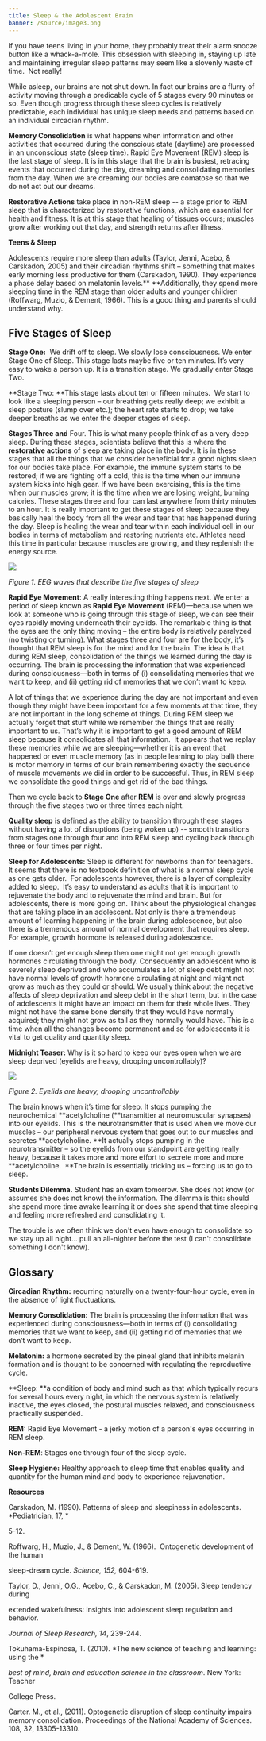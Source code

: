 ```yaml
---
title: Sleep & the Adolescent Brain
banner: /source/image3.png
---
```

If you have teens living in your home, they probably treat their alarm snooze button like a whack-a-mole. This obsession with sleeping in, staying up late and maintaining irregular sleep patterns may seem like a slovenly waste of time.  Not really!

While asleep, our brains are not shut down. In fact our brains are a flurry of activity moving through a predicable cycle of 5 stages every 90 minutes or so. Even though progress through these sleep cycles is relatively predictable, each individual has unique sleep needs and patterns based on an individual circadian rhythm.

<!-- more -->

**Memory Consolidation** is what happens when information and other activities that occurred during the conscious state (daytime) are processed in an unconscious state (sleep time). Rapid Eye Movement (REM) sleep is the last stage of sleep. It is in this stage that the brain is busiest, retracing events that occurred during the day, dreaming and consolidating memories from the day. When we are dreaming our bodies are comatose so that we do not act out our dreams.

**Restorative Actions** take place in non-REM sleep -- a stage prior to REM sleep that is characterized by restorative functions, which are essential for health and fitness. It is at this stage that healing of tissues occurs; muscles grow after working out that day, and strength returns after illness.

**Teens & Sleep**

Adolescents require more sleep than adults (Taylor, Jenni, Acebo, & Carskadon, 2005) and their circadian rhythms shift – something that makes early morning less productive for them (Carskadon, 1990). They experience a phase delay based on melatonin levels.\*\* \*\*Additionally, they spend more sleeping time in the REM stage than older adults and younger children (Roffwarg, Muzio, & Dement, 1966). This is a good thing and parents should understand why.

## **Five Stages of Sleep**

**Stage One:**  We drift off to sleep. We slowly lose consciousness. We enter Stage One of Sleep. This stage lasts maybe five or ten minutes. It’s very easy to wake a person up. It is a transition stage. We gradually enter Stage Two.

\*\*Stage Two: \*\*This stage lasts about ten or fifteen minutes.  We start to look like a sleeping person – our breathing gets really deep; we exhibit a sleep posture (slump over etc.); the heart rate starts to drop; we take deeper breaths as we enter the deeper stages of sleep.

**Stages Three and** Four. This is what many people think of as a very deep sleep. During these stages, scientists believe that this is where the **restorative actions** of sleep are taking place in the body. It is in these stages that all the things that we consider beneficial for a good nights sleep for our bodies take place. For example, the immune system starts to be restored; if we are fighting off a cold, this is the time when our immune system kicks into high gear. If we have been exercising, this is the time when our muscles grow; it is the time when we are losing weight, burning calories. These stages three and four can last anywhere from thirty minutes to an hour. It is really important to get these stages of sleep because they basically heal the body from all the wear and tear that has happened during the day. Sleep is healing the wear and tear within each individual cell in our bodies in terms of metabolism and restoring nutrients etc. Athletes need this time in particular because muscles are growing, and they replenish the energy source.

![](https://lh3.googleusercontent.com/NG7hJGFN0PeQE8gpbnpdWLujijl0UEEIUl5VhzejSYQBNPU5dcO459sqcVXIX5-auOnLLMMROVz560QPPq92sy5mYkVRjXEulpPFUY1_qygtPQKeyZ7ZkD8CkSOSKzRz5mbwjVY6qmhxYVQgkA)

*Figure 1. EEG waves that describe the five stages of sleep*

**Rapid Eye Movement**: A really interesting thing happens next. We enter a period of sleep known as **Rapid Eye Movement** (REM)—because when we look at someone who is going through this stage of sleep, we can see their eyes rapidly moving underneath their eyelids. The remarkable thing is that the eyes are the only thing moving – the entire body is relatively paralyzed (no twisting or turning). What stages three and four are for the body, it’s thought that REM sleep is for the mind and for the brain. The idea is that during REM sleep, consolidation of the things we learned during the day is occurring. The brain is processing the information that was experienced during consciousness—both in terms of (i) consolidating memories that we want to keep, and (ii) getting rid of memories that we don’t want to keep.

A lot of things that we experience during the day are not important and even though they might have been important for a few moments at that time, they are not important in the long scheme of things. During REM sleep we actually forget that stuff while we remember the things that are really important to us. That’s why it is important to get a good amount of REM sleep because it consolidates all that information.  It appears that we replay these memories while we are sleeping—whether it is an event that happened or even muscle memory (as in people learning to play ball) there is motor memory in terms of our brain remembering exactly the sequence of muscle movements we did in order to be successful. Thus, in REM sleep we consolidate the good things and get rid of the bad things.

Then we cycle back to **Stage One** after **REM** is over and slowly progress through the five stages two or three times each night.

**Quality sleep** is defined as the ability to transition through these stages without having a lot of disruptions (being woken up) -- smooth transitions from stages one through four and into REM sleep and cycling back through three or four times per night.

**Sleep for Adolescents:** Sleep is different for newborns than for teenagers. It seems that there is no textbook definition of what is a normal sleep cycle as one gets older.  For adolescents however, there is a layer of complexity added to sleep.  It’s easy to understand as adults that it is important to rejuvenate the body and to rejuvenate the mind and brain. But for adolescents, there is more going on. Think about the physiological changes that are taking place in an adolescent. Not only is there a tremendous amount of learning happening in the brain during adolescence, but also there is a tremendous amount of normal development that requires sleep. For example, growth hormone is released during adolescence.

If one doesn’t get enough sleep then one might not get enough growth hormones circulating through the body. Consequently an adolescent who is severely sleep deprived and who accumulates a lot of sleep debt might not have normal levels of growth hormone circulating at night and might not grow as much as they could or should. We usually think about the negative affects of sleep deprivation and sleep debt in the short term, but in the case of adolescents it might have an impact on them for their whole lives. They might not have the same bone density that they would have normally acquired; they might not grow as tall as they normally would have. This is a time when all the changes become permanent and so for adolescents it is vital to get quality and quantity sleep.

**Midnight Teaser:** Why is it so hard to keep our eyes open when we are sleep deprived (eyelids are heavy, drooping uncontrollably)?

![](https://lh6.googleusercontent.com/A9ZEumXDmTLuqpUK26eZDSG1dKph3KbHQw-JIQDJfhUamO7fU4WsAB0GWUbnL7QZvC57_cArqV2yEd0aeH-WU1jmWd_GDVs42oELf1eEdrebsQpV-5wjR_Mwp05aO6eQGdPT4kPBReXD3FbC4w)

*Figure 2. Eyelids are heavy, drooping uncontrollably*

The brain knows when it’s time for sleep. It stops pumping the neurochemical \*\*acetylcholine (\*\*transmitter at neuromuscular synapses) into our eyelids. This is the neurotransmitter that is used when we move our muscles – our peripheral nervous system that goes out to our muscles and secretes \*\*acetylcholine. \*\*It actually stops pumping in the neurotransmitter – so the eyelids from our standpoint are getting really heavy, because it takes more and more effort to secrete more and more \*\*acetylcholine.  \*\*The brain is essentially tricking us – forcing us to go to sleep.

**Students Dilemma.** Student has an exam tomorrow. She does not know (or assumes she does not know) the information. The dilemma is this: should she spend more time awake learning it or does she spend that time sleeping and feeling more refreshed and consolidating it.

The trouble is we often think we don't even have enough to consolidate so we stay up all night... pull an all-nighter before the test (I can't consolidate something I don't know).

## **Glossary**

**Circadian Rhythm:** recurring naturally on a twenty-four-hour cycle, even in the absence of light fluctuations.

**Memory Consolidation:** The brain is processing the information that was experienced during consciousness—both in terms of (i) consolidating memories that we want to keep, and (ii) getting rid of memories that we don’t want to keep.

**Melatonin:** a hormone secreted by the pineal gland that inhibits melanin formation and is thought to be concerned with regulating the reproductive cycle.

\*\*Sleep: \*\*a condition of body and mind such as that which typically recurs for several hours every night, in which the nervous system is relatively inactive, the eyes closed, the postural muscles relaxed, and consciousness practically suspended.

**REM:** Rapid Eye Movement - a jerky motion of a person's eyes occurring in REM sleep.

**Non-REM**: Stages one through four of the sleep cycle.

**Sleep Hygiene:** Healthy approach to sleep time that enables quality and quantity for the human mind and body to experience rejuvenation.

**Resources**

Carskadon, M. (1990). Patterns of sleep and sleepiness in adolescents. \*Pediatrician, 17, \*

5-12.

Roffwarg, H., Muzio, J., & Dement, W. (1966).  Ontogenetic development of the human

sleep-dream cycle. *Science, 152,* 604-619.

Taylor, D., Jenni, O.G., Acebo, C., & Carskadon, M. (2005). Sleep tendency during

extended wakefulness: insights into adolescent sleep regulation and behavior.

*Journal of Sleep Research, 14*, 239-244.

Tokuhama-Espinosa, T. (2010). \*The new science of teaching and learning: using the \*

*best of mind, brain and education science in the classroom*. New York: Teacher

College Press.

Carter. M., et al., (2011). Optogenetic disruption of sleep continuity impairs memory consolidation. Proceedings of the National Academy of Sciences. 108, 32, 13305-13310.
